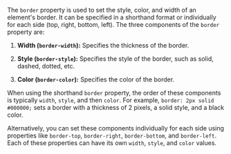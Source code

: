 The `border` property is used to set the style, color, and width of an element's border. It can be specified in a shorthand format or individually for each side (top, right, bottom, left). The three components of the `border` property are:

1. **Width (`border-width`):** Specifies the thickness of the border.

2. **Style (`border-style`):** Specifies the style of the border, such as solid, dashed, dotted, etc.

3. **Color (`border-color`):** Specifies the color of the border.

When using the shorthand `border` property, the order of these components is typically `width`, `style`, and then `color`. For example, `border: 2px solid #000000;` sets a border with a thickness of 2 pixels, a solid style, and a black color.

Alternatively, you can set these components individually for each side using properties like `border-top`, `border-right`, `border-bottom`, and `border-left`. Each of these properties can have its own `width`, `style`, and `color` values.
